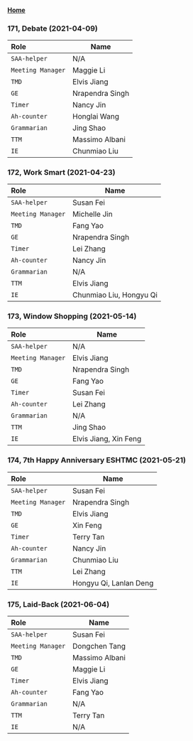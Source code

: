 #### [Home](https://eshtmc.github.io/)  

### 171, Debate (2021-04-09)

| Role              | Name            |
| :---------------- | --------------- |
| `SAA-helper`      | N/A             |
| `Meeting Manager` | Maggie Li       |
| `TMD`             | Elvis Jiang     |
| `GE`              | Nrapendra Singh |
| `Timer`           | Nancy Jin       |
| `Ah-counter`      | Honglai Wang    |
| `Grammarian`      | Jing Shao       |
| `TTM`             | Massimo Albani  |
| `IE`              | Chunmiao Liu    |

### 172, Work Smart (2021-04-23)

| Role              | Name                    |
| :---------------- | ----------------------- |
| `SAA-helper`      | Susan Fei               |
| `Meeting Manager` | Michelle Jin            |
| `TMD`             | Fang Yao                |
| `GE`              | Nrapendra Singh         |
| `Timer`           | Lei Zhang               |
| `Ah-counter`      | Nancy Jin               |
| `Grammarian`      | N/A                     |
| `TTM`             | Elvis Jiang             |
| `IE`              | Chunmiao Liu, Hongyu Qi |

### 173, Window Shopping (2021-05-14)

| Role              | Name                  |
| :---------------- | --------------------- |
| `SAA-helper`      | N/A                   |
| `Meeting Manager` | Elvis Jiang           |
| `TMD`             | Nrapendra Singh       |
| `GE`              | Fang Yao              |
| `Timer`           | Susan Fei             |
| `Ah-counter`      | Lei Zhang             |
| `Grammarian`      | N/A                   |
| `TTM`             | Jing Shao             |
| `IE`              | Elvis Jiang, Xin Feng |

### 174, 7th Happy Anniversary ESHTMC (2021-05-21)

| Role              | Name                   |
| :---------------- | ---------------------- |
| `SAA-helper`      | Susan Fei              |
| `Meeting Manager` | Nrapendra Singh        |
| `TMD`             | Elvis Jiang            |
| `GE`              | Xin Feng               |
| `Timer`           | Terry Tan              |
| `Ah-counter`      | Nancy Jin              |
| `Grammarian`      | Chunmiao Liu           |
| `TTM`             | Lei Zhang              |
| `IE`              | Hongyu Qi, Lanlan Deng |

### 175, Laid-Back (2021-06-04)

| Role              | Name           |
| :---------------- | -------------- |
| `SAA-helper`      | Susan Fei      |
| `Meeting Manager` | Dongchen Tang  |
| `TMD`             | Massimo Albani |
| `GE`              | Maggie Li      |
| `Timer`           | Elvis Jiang    |
| `Ah-counter`      | Fang Yao       |
| `Grammarian`      | N/A            |
| `TTM`             | Terry Tan      |
| `IE`              | N/A            |